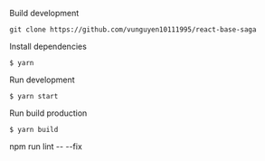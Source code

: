 Build development
```
git clone https://github.com/vunguyen10111995/react-base-saga
```
Install dependencies
```$shell
$ yarn
```
Run development
```$shell
$ yarn start
```

Run build production
```$shell
$ yarn build
```
npm run lint -- --fix
